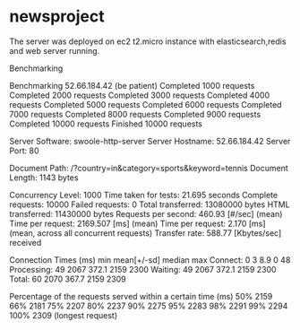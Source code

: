 # newsproject

The server was deployed on ec2 t2.micro instance with elasticsearch,redis and web server running.

Benchmarking

Benchmarking 52.66.184.42 (be patient)
Completed 1000 requests
Completed 2000 requests
Completed 3000 requests
Completed 4000 requests
Completed 5000 requests
Completed 6000 requests
Completed 7000 requests
Completed 8000 requests
Completed 9000 requests
Completed 10000 requests
Finished 10000 requests


Server Software:        swoole-http-server
Server Hostname:        52.66.184.42
Server Port:            80

Document Path:          /?country=in&category=sports&keyword=tennis 
Document Length:        1143 bytes

Concurrency Level:      1000
Time taken for tests:   21.695 seconds
Complete requests:      10000
Failed requests:        0
Total transferred:      13080000 bytes
HTML transferred:       11430000 bytes
Requests per second:    460.93 [#/sec] (mean)
Time per request:       2169.507 [ms] (mean)
Time per request:       2.170 [ms] (mean, across all concurrent requests)
Transfer rate:          588.77 [Kbytes/sec] received

Connection Times (ms)
              min  mean[+/-sd] median   max
Connect:        0    3   8.9      0      48
Processing:    49 2067 372.1   2159    2300
Waiting:       49 2067 372.1   2159    2300
Total:         60 2070 367.7   2159    2309

Percentage of the requests served within a certain time (ms)
  50%   2159
  66%   2181
  75%   2207
  80%   2237
  90%   2275
  95%   2283
  98%   2291
  99%   2294
 100%   2309 (longest request)

